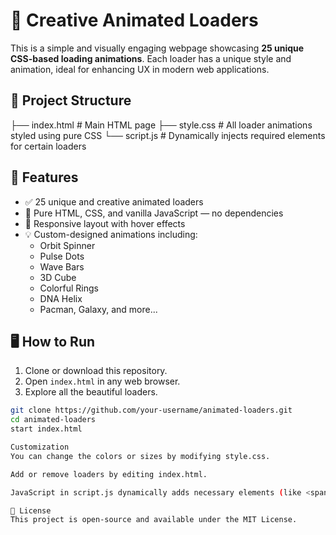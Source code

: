# 🎨 Creative Animated Loaders

This is a simple and visually engaging webpage showcasing **25 unique CSS-based loading animations**. Each loader has a unique style and animation, ideal for enhancing UX in modern web applications.

## 📁 Project Structure

├── index.html # Main HTML page
├── style.css # All loader animations styled using pure CSS
└── script.js # Dynamically injects required elements for certain loaders


## 🚀 Features

- ✅ 25 unique and creative animated loaders
- 🎨 Pure HTML, CSS, and vanilla JavaScript — no dependencies
- 🧩 Responsive layout with hover effects
- 💡 Custom-designed animations including:
  - Orbit Spinner
  - Pulse Dots
  - Wave Bars
  - 3D Cube
  - Colorful Rings
  - DNA Helix
  - Pacman, Galaxy, and more...

## 🖥️ How to Run

1. Clone or download this repository.
2. Open `index.html` in any web browser.
3. Explore all the beautiful loaders.

```bash
git clone https://github.com/your-username/animated-loaders.git
cd animated-loaders
start index.html

Customization
You can change the colors or sizes by modifying style.css.

Add or remove loaders by editing index.html.

JavaScript in script.js dynamically adds necessary elements (like <span> or <div>) for complex loaders.

📜 License
This project is open-source and available under the MIT License.

